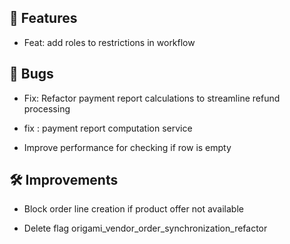 ## 🚀 Features

- Feat: add roles to restrictions in workflow


## 🐛 Bugs

- Fix: Refactor payment report calculations to streamline refund processing

- fix : payment report computation service

- Improve performance for checking if row is empty


## 🛠️ Improvements

- Block order line creation if product offer not available

- Delete flag origami_vendor_order_synchronization_refactor